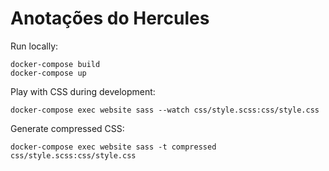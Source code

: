 # Anotações do Hercules

Run locally:

    docker-compose build
    docker-compose up

Play with CSS during development:

    docker-compose exec website sass --watch css/style.scss:css/style.css

Generate compressed CSS:

    docker-compose exec website sass -t compressed css/style.scss:css/style.css
